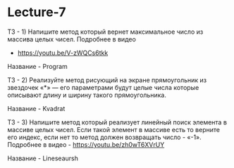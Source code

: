 # Lecture-7

ТЗ - 1) Напишите метод который вернет максимальное число из массива целых чисел. Подробнее в видео 
- https://youtu.be/V-zWQCs6tkk

Название - Program

ТЗ - 2) Реализуйте метод рисующий на экране прямоугольник из звездочек «*» — его параметрами будут 
целые числа которые описывают длину и ширину такого прямоугольника.

Название - Kvadrat

ТЗ - 3) Напишите метод который реализует линейный поиск элемента в массиве целых чисел. Если такой 
элемент в массиве есть то верните его индекс, если нет то метод должен возвращать число - «-1». 
Подробнее в видео - https://youtu.be/zh0wT6XVrUY

Название - Lineseaursh
